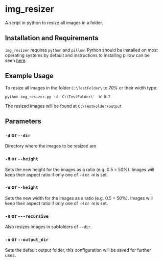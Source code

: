 # img_resizer
A script in python to resize all images in a folder.

## Installation and Requirements

`img_resizer` requires `python` and `pillow`.
Python should be installed on most operating systems by default and instructions to installing pillow can be seen [here](https://pillow.readthedocs.io/en/stable/installation.html).

## Example Usage

To resize all images in the folder `C:\TestFolder\` to *70%* or their width type:

```
python img_resizer.py -d 'C:\TestFolder\' -W 0.7
```

The resized images will be found at `C:\TestFolder\output`


## Parameters

### `-d` or `--dir`
Directory where the images to be resized are

### `-H` or `--height`
Sets the new height for the images as a ratio (e.g. 0.5 = 50%). Images will keep their aspect ratio if only one of `-H` or `-W` is set.

### `-W` or `--height`
Sets the new width for the images as a ratio (e.g. 0.5 = 50%). Images will keep their aspect ratio if only one of `-H` or `-W` is set.

### `-R` or `---recursive`
Also resizes images in subfolders of `--dir`.

### `-o` or `--output_dir`
Sets the default output folder, this configuration will be saved for further uses.


